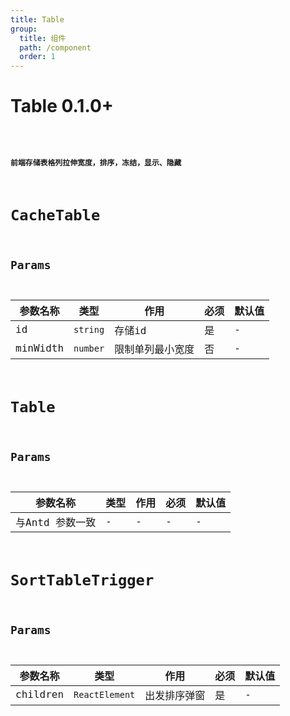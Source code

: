 ```yaml
---
title: Table
group:
  title: 组件
  path: /component
  order: 1
---
```


# Table <Badge>0.1.0+</Badge>

<code src="./demos/demo1.tsx"/>

#### 前端存储表格列拉伸宽度，排序，冻结，显示、隐藏

# CacheTable

## Params

| 参数名称| 类型 | 作用 | 必须 | 默认值 |
|--|--|--|--|--|
|id| `string` | 存储id | 是 | - |
|minWidth| `number` | 限制单列最小宽度 | 否 | - |

# Table 

## Params

| 参数名称| 类型 | 作用 | 必须 | 默认值 |
|--|--|--|--|--|
| 与Antd 参数一致 | - | - | - | - |

# SortTableTrigger
## Params

| 参数名称| 类型 | 作用 | 必须 | 默认值 |
|--|--|--|--|--|
|children| `ReactElement` | 出发排序弹窗 | 是 | - |

